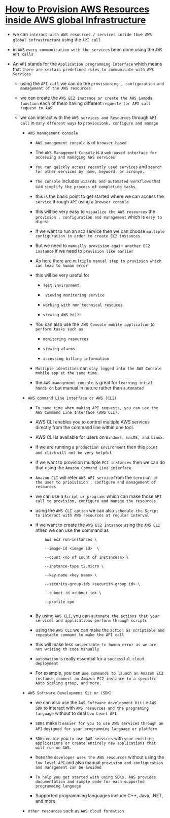 # <ins> How to Provision AWS Resources inside AWS global Infrastructure </ins> #

- we can `interact with AWS resources / services inside thwe AWS global infrastructure`  using the `API call`

- in `AWS` `every communication with the services` been done using the `AWS API calls`

- An `API` stands for the `Application programming Interface` which means that `there are certain predefined rules to communicate with AWS Services`

    - using the `API call` we can do the `provisioning , configuration and management of the AWS resources`

    - we can create the `AWS EC2 instance or create the AWS Lambda function` each of them having different `requestv for API call request to AWS`

    - we can interact with the `AWS services and Resources` through `API call` in `many dfferent ways` to `proviosionk, configure and manage`

        - `AWS management console`

            - `AWS management console` is of `browser based`

            - The `AWS Management Console` is a `web-based interface for accessing and managing AWS services`

            - `You can quickly access recently used services` and `search for other services by name, keyword, or acronym.`

            - `The console` includes `wizards and automated workflows` that can `simplify the process of completing tasks`.

            - this is the basic point to get started where we can access the `service` through `API` using a `Browser console`

            - this will be very easy to `visualize the AWS resources` the `provision , configuration and management` which is `easy to digest`

            - if we want to run an `EC2` service  then we can choose `multiple configuration in order to create EC2 instances`

            - But we need to `manually provision again another EC2 instance` if we need to `provision like earlier`

            - As here there are `multiple manual step to provision which can lead to human error`

            - this will be very useful for 

                - `Test Environment`

                - ` viewing monitoring service`

                - `working with non technical resouces`

                - `viewing AWS bills`

            - You can also use the` AWS Console mobile application` to `perform tasks such as` 
                
                - `monitoring resources`
                
                - `viewing alarms`
                
                - `accessing billing information`

            -  `Multiple identities` can `stay logged into the AWS Console mobile app at the same time.`

            - the `AWS management console` is great for `learning intial hands on` but manual in nature rather than `automated`

        - `AWS command Line interface or AWS (CLI)`

            - `To save time when making API requests, you can use the AWS Command Line Interface (AWS CLI).`

            - AWS CLI enables you to control multiple AWS services directly from the command line within one tool.

            - AWS CLI is available for users on `Windows, macOS, and Linux. `

            - if we are running a `production Environment` then this `point and click` `will not be very helpful`

            - if we want to provision multiple `EC2 instances` then we can do that using the `Amazon Command Line interface`

            - `Amazon CLI` will refer `AWS API service` from the `terminal of the user to prioivision , configure and management of resources`

            - we can use a `Script or programs` which can make those `API call to provision, configure and manage the resources`

            - using the `AWS CLI option` we can also `schedule the Script to interact with AWS resources at regular interval`

            - if we want to create the `AWS EC2 Intsance` using the `AWS CLI` nthen we can use the command as 

                ```
                    aws ec2 run-instances \
                    
                    --image-id <image id>  \
                    
                    --count <no of count of instancesa> \

                    --instance-type t2.micro \

                    --key-name <key name> \

                    --security-group-ids <securith group id> \

                    --subnet-id <subnet-id> \

                    --profile cpe 
                
                
                ```

            - By using `AWS CLI`, you can `automate the actions that your services and applications perform through scripts`

            - using the `AWS CLI` we can make the `action as scriptable and repeatable command to make the API call`

            - this will make less `suspectable to human error as we are not writing th code manually`

            - `automation` is really essential for a `successful cloud deployment`

            - For example, you can `use commands to launch an Amazon EC2 instance`, `connect an Amazon EC2 instance to a specific Auto Scaling group, and more.`

        - `AWS Software Development Kit or (SDK)`

            - we can also use the `AWS Software development Kit` i.e `AWS SDK` to interact with `AWS resources and the programing language` without to deal `Low Level API`

            -  `SDKs` make it `easier for you to use AWS services` `through an API` `designed for your programming language or platform`

            - `SDKs` `enable` you `to use AWS services` with `your existing applications or create entirely new applications that will run on AWS.`


            - here the `developer uses the AWS resources` without using the `low level API` and also manual `provision and configuration and management can be avoided`

            - `To help you get started with using SDKs, AWS provides documentation and sample code for each supported programming language`

            -  Supported programming languages include C++, Java, .NET, and more.

        - `other resources` such as `AWS cloud formation`



